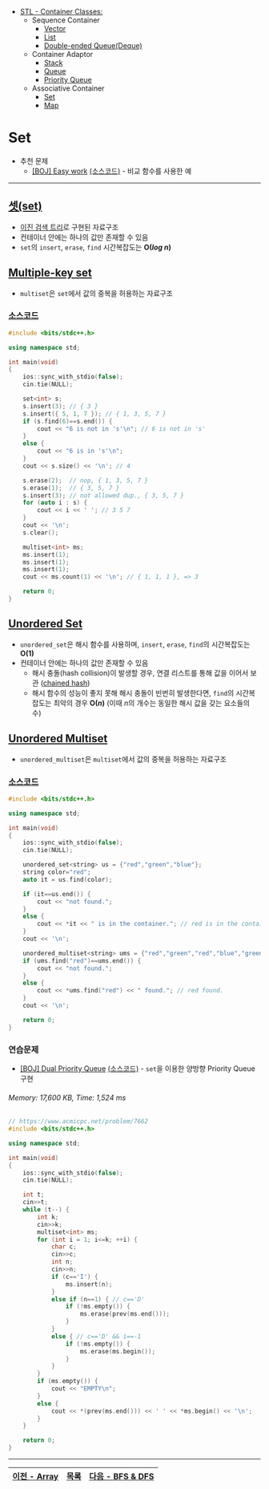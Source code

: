 * [STL - Container Classes:](/stl/)
  * Sequence Container
    * [Vector](/stl/vector/)
    * [List](/stl/list/)
    * [Double-ended Queue(Deque)](/stl/deque/)
  * Container Adaptor
    * [Stack](/stl/stack/)
    * [Queue](/stl/queue/)
    * [Priority Queue](/stl/priority_queue_heap/)
  * Associative Container
    * [Set](/stl/set/)
    * [Map](/stl/map/)

# Set
* 추천 문제
  * [[BOJ] Easy work](https://www.acmicpc.net/problem/7785) [(소스코드)](./src/easy_work.cpp) - 비교 함수를 사용한 예
---

## [셋(set)](https://cplusplus.com/reference/set/set/)
* [이진 검색 트리](/binary_search/)로 구현된 자료구조
* 컨테이너 안에는 하나의 값만 존재할 수 있음
* `set`의 `insert`, `erase`, `find` 시간복잡도는 <b>O(<i>log n</i>)</b>

## [Multiple-key set](https://cplusplus.com/reference/set/multiset/)
* `multiset`은 `set`에서 값의 중복을 허용하는 자료구조

### [소스코드](./src/exam1.cpp)
```c++
#include <bits/stdc++.h>

using namespace std;

int main(void) 
{
    ios::sync_with_stdio(false); 
    cin.tie(NULL);

    set<int> s;
    s.insert(3); // { 3 }
    s.insert({ 5, 1, 7 }); // { 1, 3, 5, 7 }
    if (s.find(6)==s.end()) {
        cout << "6 is not in 's'\n"; // 6 is not in 's'
    } 
    else {
        cout << "6 is in 's'\n";
    }
    cout << s.size() << '\n'; // 4

    s.erase(2);  // nop, { 1, 3, 5, 7 }
    s.erase(1);  // { 3, 5, 7 }
    s.insert(3); // not allowed dup., { 3, 5, 7 }
    for (auto i : s) {
        cout << i << ' '; // 3 5 7
    }
    cout << '\n';
    s.clear();

    multiset<int> ms;
    ms.insert(1);
    ms.insert(1);
    ms.insert(1);
    cout << ms.count(1) << '\n'; // { 1, 1, 1 }, => 3

    return 0;
}
```

## [Unordered Set](https://cplusplus.com/reference/unordered_set/unordered_set/)
* `unordered_set`은 해시 함수를 사용하며, `insert`, `erase`, `find`의 시간복잡도는 <b>O(1)</b>
* 컨테이너 안에는 하나의 값만 존재할 수 있음
    * 해시 충돌(hash collision)이 발생할 경우, 연결 리스트를 통해 값을 이어서 보관 ([chained hash](https://en.wikipedia.org/wiki/Hash_table#Separate_chaining))
    * 해시 함수의 성능이 좋지 못해 해시 충돌이 빈번히 발생한다면, `find`의 시간복잡도는 최악의 경우 <b>O(<i>n</i>)</b> (이때 <i>n</i>의 개수는 동일한 해시 값을 갖는 요소들의 수)

## [Unordered Multiset](https://cplusplus.com/reference/unordered_set/unordered_multiset/)
* `unordered_multiset`은 `multiset`에서 값의 중복을 허용하는 자료구조

### [소스코드](./src/exam2.cpp)
```c++
#include <bits/stdc++.h>

using namespace std;

int main(void) 
{
    ios::sync_with_stdio(false); 
    cin.tie(NULL);

    unordered_set<string> us = {"red","green","blue"};
    string color="red";
    auto it = us.find(color);

    if (it==us.end()) {
        cout << "not found.";
    }
    else {
        cout << *it << " is in the container."; // red is in the container.
    }
    cout << '\n';

    unordered_multiset<string> ums = {"red","green","red","blue","green"};
    if (ums.find("red")==ums.end()) {
        cout << "not found.";
    }
    else {
        cout << *ums.find("red") << " found."; // red found.
    }
    cout << '\n';

    return 0;
}
```

### 연습문제
* [[BOJ] Dual Priority Queue](https://www.acmicpc.net/problem/7662) [(소스코드)](./src/exer1.cpp) - `set`을 이용한 양방향 Priority Queue 구현
###### Memory: 17,600 KB, Time: 1,524 ms
```c++
// https://www.acmicpc.net/problem/7662
#include <bits/stdc++.h>

using namespace std;

int main(void)
{
    ios::sync_with_stdio(false);
    cin.tie(NULL);

    int t;
    cin>>t;
    while (t--) {
        int k;
        cin>>k;
        multiset<int> ms;
        for (int i = 1; i<=k; ++i) {
            char c;
            cin>>c;
            int n;
            cin>>n;
            if (c=='I') {
                ms.insert(n);
            }
            else if (n==1) { // c=='D'
                if (!ms.empty()) {
                    ms.erase(prev(ms.end()));
                }
            }
            else { // c=='D' && i==-1
                if (!ms.empty()) {
                    ms.erase(ms.begin());
                }
            }
        }
        if (ms.empty()) {
            cout << "EMPTY\n";
        }
        else {
            cout << *(prev(ms.end())) << ' ' << *ms.begin() << '\n';
        }
    }

    return 0;
}
```

---
|[이전 - Array](/array/)|[목록](https://github.com/RyanJeong/CP#index)|[다음 - BFS & DFS](/bfs_dfs/)|
|-|-|-|